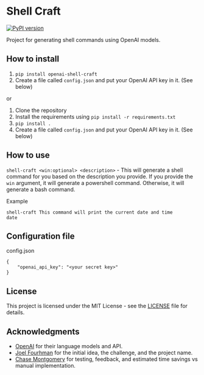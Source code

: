

# Shell Craft

[![PyPI version](https://img.shields.io/pypi/v/openai-shell-craft?color=green&label=PyPI)](https://pypi.org/project/openai-shell-craft/)

Project for generating shell commands using OpenAI models.

## How to install

1. `pip install openai-shell-craft`
2. Create a file called `config.json` and put your OpenAI API key in it. (See below)

or

1. Clone the repository
2. Install the requirements using `pip install -r requirements.txt`
3. `pip install .`
4. Create a file called `config.json` and put your OpenAI API key in it. (See below)


## How to use
`shell-craft <win:optional> <description>` - This will generate a shell command for you based on the description you provide. If you provide the `win` argument, it will generate a powershell command. Otherwise, it will generate a bash command.

Example
```
shell-craft This command will print the current date and time
date
```

## Configuration file

config.json
```
{
    "openai_api_key": "<your secret key>"
}
```


## License

This project is licensed under the MIT License - see the [LICENSE](LICENSE) file for details.

## Acknowledgments

* [OpenAI](https://openai.com/) for their language models and API.
* [Joel Fourhman](https://github.com/joelfourhman) for the initial idea, the challenge, and the project name.
* [Chase Montgomery](https://github.com/BLuFeNiX) for testing, feedback, and estimated time savings vs manual implementation.
